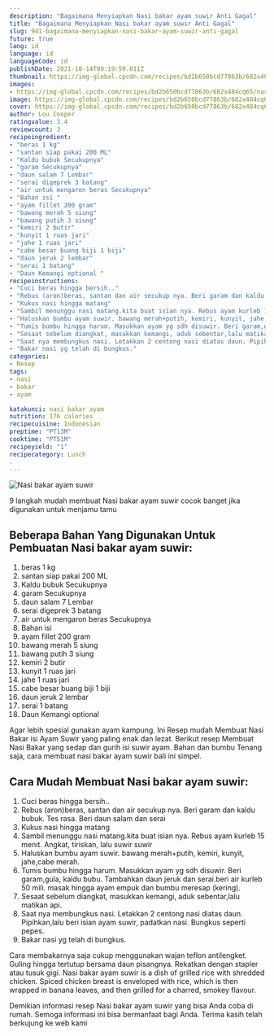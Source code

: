 ```yaml
---
description: "Bagaimana Menyiapkan Nasi bakar ayam suwir Anti Gagal"
title: "Bagaimana Menyiapkan Nasi bakar ayam suwir Anti Gagal"
slug: 941-bagaimana-menyiapkan-nasi-bakar-ayam-suwir-anti-gagal
future: true
lang: id
language: id
languageCode: id
publishDate: 2021-10-14T09:19:59.011Z 
thumbnail: https://img-global.cpcdn.com/recipes/bd2b650bcd77863b/682x484cq65/nasi-bakar-ayam-suwir-foto-resep-utama.png
images:
- https://img-global.cpcdn.com/recipes/bd2b650bcd77863b/682x484cq65/nasi-bakar-ayam-suwir-foto-resep-utama.png
image: https://img-global.cpcdn.com/recipes/bd2b650bcd77863b/682x484cq65/nasi-bakar-ayam-suwir-foto-resep-utama.png
cover: https://img-global.cpcdn.com/recipes/bd2b650bcd77863b/682x484cq65/nasi-bakar-ayam-suwir-foto-resep-utama.png
author: Lou Cooper
ratingvalue: 3.4
reviewcount: 3
recipeingredient:
- "beras 1 kg"
- "santan siap pakai 200 ML"
- "Kaldu bubuk Secukupnya"
- "garam Secukupnya"
- "daun salam 7 Lembar"
- "serai digeprek 3 batang"
- "air untuk mengaron beras Secukupnya"
- "Bahan isi "
- "ayam fillet 200 gram"
- "bawang merah 5 siung"
- "bawang putih 3 siung"
- "kemiri 2 butir"
- "kunyit 1 ruas jari"
- "jahe 1 ruas jari"
- "cabe besar buang biji 1 biji"
- "daun jeruk 2 lembar"
- "serai 1 batang"
- "Daun Kemangi optional "
recipeinstructions:
- "Cuci beras hingga bersih.."
- "Rebus (aron)beras, santan dan air secukup nya. Beri garam dan kaldu bubuk. Tes rasa. Beri daun salam dan serai"
- "Kukus nasi hingga matang"
- "Sambil menunggu nasi matang.kita buat isian nya. Rebus ayam kurleb 15 menit. Angkat, tiriskan, lalu suwir suwir"
- "Haluskan bumbu ayam suwir. bawang merah+putih, kemiri, kunyit, jahe,cabe merah."
- "Tumis bumbu hingga harum. Masukkan ayam yg sdh disuwir. Beri garam,gula, kaldu bubu. Tambahkan daun jeruk dan serai.beri air kurleb 50 mili. masak hingga ayam empuk dan bumbu meresap (kering)."
- "Sesaat sebelum diangkat, masukkan kemangi, aduk sebentar,lalu matikan api."
- "Saat nya membungkus nasi. Letakkan 2 centong nasi diatas daun. Pipihkan,lalu beri isian ayam suwir, padatkan nasi. Bungkus seperti pepes."
- "Bakar nasi yg telah di bungkus."
categories:
- Resep
tags:
- nasi
- bakar
- ayam

katakunci: nasi bakar ayam 
nutrition: 176 calories
recipecuisine: Indonesian
preptime: "PT13M"
cooktime: "PT51M"
recipeyield: "1"
recipecategory: Lunch
. 
---
```



![Nasi bakar ayam suwir](https://img-global.cpcdn.com/recipes/bd2b650bcd77863b/682x484cq65/nasi-bakar-ayam-suwir-foto-resep-utama.png)

9 langkah mudah membuat  Nasi bakar ayam suwir cocok banget jika digunakan untuk menjamu tamu

<!--inarticleads1-->

## Beberapa Bahan Yang Digunakan Untuk Pembuatan Nasi bakar ayam suwir:

1. beras 1 kg
1. santan siap pakai 200 ML
1. Kaldu bubuk Secukupnya
1. garam Secukupnya
1. daun salam 7 Lembar
1. serai digeprek 3 batang
1. air untuk mengaron beras Secukupnya
1. Bahan isi 
1. ayam fillet 200 gram
1. bawang merah 5 siung
1. bawang putih 3 siung
1. kemiri 2 butir
1. kunyit 1 ruas jari
1. jahe 1 ruas jari
1. cabe besar buang biji 1 biji
1. daun jeruk 2 lembar
1. serai 1 batang
1. Daun Kemangi optional 

Agar lebih spesial gunakan ayam kampung. Ini Resep mudah Membuat Nasi Bakar isi Ayam Suwir yang paling enak dan lezat. Berikut resep Membuat Nasi Bakar yang sedap dan gurih isi suwir ayam. Bahan dan bumbu  Tenang saja, cara membuat nasi bakar ayam suwir bali ini simpel. 

<!--inarticleads2-->

## Cara Mudah Membuat Nasi bakar ayam suwir:

1. Cuci beras hingga bersih..
1. Rebus (aron)beras, santan dan air secukup nya. Beri garam dan kaldu bubuk. Tes rasa. Beri daun salam dan serai
1. Kukus nasi hingga matang
1. Sambil menunggu nasi matang.kita buat isian nya. Rebus ayam kurleb 15 menit. Angkat, tiriskan, lalu suwir suwir
1. Haluskan bumbu ayam suwir. bawang merah+putih, kemiri, kunyit, jahe,cabe merah.
1. Tumis bumbu hingga harum. Masukkan ayam yg sdh disuwir. Beri garam,gula, kaldu bubu. Tambahkan daun jeruk dan serai.beri air kurleb 50 mili. masak hingga ayam empuk dan bumbu meresap (kering).
1. Sesaat sebelum diangkat, masukkan kemangi, aduk sebentar,lalu matikan api.
1. Saat nya membungkus nasi. Letakkan 2 centong nasi diatas daun. Pipihkan,lalu beri isian ayam suwir, padatkan nasi. Bungkus seperti pepes.
1. Bakar nasi yg telah di bungkus.


Cara membakarnya saja cukup menggunakan wajan teflon antilengket. Guling hingga tertutup bersama daun pisangnya. Rekatkan dengan stapler atau tusuk gigi. Nasi bakar ayam suwir is a dish of grilled rice with shredded chicken. Spiced chicken breast is enveloped with rice, which is then wrapped in banana leaves, and then grilled for a charred, smokey flavour. 

Demikian informasi  resep Nasi bakar ayam suwir   yang bisa Anda coba di rumah. Semoga informasi ini bisa bermanfaat bagi Anda. Terima kasih telah berkujung ke web kami
